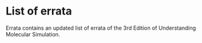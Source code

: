 # List of errata
Errata contains an updated list of errata of the 3rd Edition of Understanding Molecular Simulation. 
